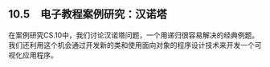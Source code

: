    

## 10.5　电子教程案例研究：汉诺塔

在案例研究CS.10中，我们讨论汉诺塔问题，一个用递归很容易解决的经典例题。我们还利用这个机会通过开发新的类和使用面向对象的程序设计技术来开发一个可视化应用程序。